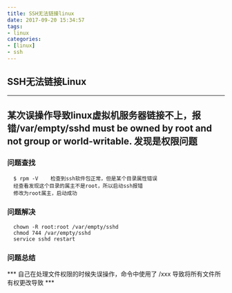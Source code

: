 ```yaml
---
title: SSH无法链接linux
date: 2017-09-20 15:34:57
tags: 
- linux
categories:
- [linux]
- ssh
---
```

## SSH无法链接Linux

---
  某次误操作导致linux虚拟机服务器链接不上，报错/var/empty/sshd must be owned by root and not group or world-writable.
  发现是权限问题
---
###  问题查找
```
  $ rpm -V    检查到ssh软件包正常，但是某个目录属性错误
  经查看发现这个目录的属主不是root，所以启动ssh报错
  修改为root属主，启动成功
```
### 问题解决
```
  chown -R root:root /var/empty/sshd
  chmod 744 /var/empty/sshd
  service sshd restart
```
### 问题总结
*** 自己在处理文件权限的时候失误操作，命令中使用了 /xxx 导致将所有文件所有权更改导致 ***